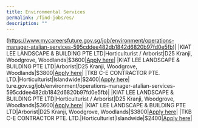 ```yaml
---
title: Environmental Services
permalink: /find-jobs/es/
description: ""
---
```

(https://www.mycareersfuture.gov.sg/job/environment/operations-manager-atalian-services-595cddee482db1842d6820b97fd0e5fb)|
|KIAT LEE LANDSCAPE & BUILDING PTE LTD|Horticulturist / Arborist|D25 Kranji, Woodgrove, Woodlands|\$3600|[Apply here](https://www.mycareersfuture.gov.sg/job/environment/horticulturist-arborist-kiat-lee-landscape-building-335211de3c7ea6e74bd4c6ed246f952e)|
|KIAT LEE LANDSCAPE & BUILDING PTE LTD|Arborist|D25 Kranji, Woodgrove, Woodlands|\$3800|[Apply here](https://www.mycareersfuture.gov.sg/job/environment/arborist-kiat-lee-landscape-building-2888fe79906d1b12f393681225bb1d62)|
|TKB C-E CONTRACTOR PTE. LTD.|Horticulturist|Islandwide|\$2400|[Apply here](https://www.mycareersfuture.gov.sg/job/environment/horticulturist-tkb-c-e-contractor-ad4b8dce268cdf79cd149c686aded520)|
ture.gov.sg/job/environment/operations-manager-atalian-services-595cddee482db1842d6820b97fd0e5fb)|
|KIAT LEE LANDSCAPE & BUILDING PTE LTD|Horticulturist / Arborist|D25 Kranji, Woodgrove, Woodlands|\$3600|[Apply here](https://www.mycareersfuture.gov.sg/job/environment/horticulturist-arborist-kiat-lee-landscape-building-335211de3c7ea6e74bd4c6ed246f952e)|
|KIAT LEE LANDSCAPE & BUILDING PTE LTD|Arborist|D25 Kranji, Woodgrove, Woodlands|\$3800|[Apply here](https://www.mycareersfuture.gov.sg/job/environment/arborist-kiat-lee-landscape-building-2888fe79906d1b12f393681225bb1d62)|
|TKB C-E CONTRACTOR PTE. LTD.|Horticulturist|Islandwide|\$2400|[Apply here](https://www.mycareersfuture.gov.sg/job/environment/horticulturist-tkb-c-e-contractor-ad4b8dce268cdf79cd149c686aded520)|